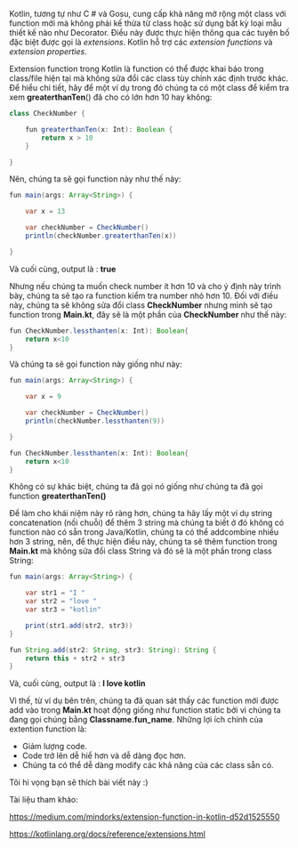 Kotlin, tương tự như C # và Gosu, cung cấp khả năng mở rộng một class với function mới mà không phải kế thừa từ class hoặc sử dụng bất kỳ loại mẫu thiết kế nào như Decorator. Điều này được thực hiện thông qua các tuyên bố đặc biệt được gọi là *extensions*. Kotlin hỗ trợ các *extension functions* và *extension properties*.

Extension function trong Kotlin là function có thể được khai báo trong class/file hiện tại mà không sửa đổi các class tùy chỉnh xác định trước khác.
Để hiểu chi tiết, hãy để một ví dụ trong đó chúng ta có một class để kiểm tra xem **greaterthanTen**() đã cho có lớn hơn 10 hay không:
```java
class CheckNumber {

    fun greaterthanTen(x: Int): Boolean {
        return x > 10
    }

}
```
Nên, chúng ta sẽ gọi function này như thế này:
```java
fun main(args: Array<String>) {

    var x = 13

    var checkNumber = CheckNumber()
    println(checkNumber.greaterthanTen(x))

}
```
Và cuối cùng, output là : **true**

Nhưng nếu chúng ta muốn check number ít hơn 10 và cho ý định này trình bày, chúng ta sẽ tạo ra function kiểm tra number nhỏ hơn 10. Đối với điều này, chúng ta sẽ không sửa đổi class **CheckNumber** nhưng mình sẽ tạo function trong **Main.kt**, đây sẽ là một phần của **CheckNumber** như thế này:
```java
fun CheckNumber.lessthanten(x: Int): Boolean{
    return x<10
}
```
Và chúng ta sẽ gọi function này giống như này: 
```java
fun main(args: Array<String>) {

    var x = 9

    var checkNumber = CheckNumber()
    println(checkNumber.lessthanten(9))

}

fun CheckNumber.lessthanten(x: Int): Boolean{
    return x<10
}
```
Không có sự khác biệt, chúng ta đã gọi nó giống như chúng ta đã gọi function **greaterthanTen()**

Để làm cho khái niệm này rõ ràng hơn, chúng ta hãy lấy một ví dụ string concatenation (nối chuỗi) để thêm 3 string mà chúng ta biết ở đó không có function nào có sẵn trong Java/Kotlin, chúng ta có thể addcombine nhiều hơn 3 string, nên, để thực hiện điều này, chúng ta sẽ thêm function trong **Main.kt** mà không sửa đổi class String và đó sẽ là một phần trong class String:
```java
fun main(args: Array<String>) {

    var str1 = "I "
    var str2 = "love "
    var str3 = "kotlin"

    print(str1.add(str2, str3))
}

fun String.add(str2: String, str3: String): String {
    return this + str2 + str3
}
```
Và, cuối cùng, output là : **I love kotlin**

Vì thế, từ ví dụ bên trên, chúng ta đã quan sát thấy các function mới được add vào trong **Main.kt** hoạt động giống như function static bởi vì chúng ta đang gọi chúng bằng **Classname.fun_name**.
Những lợi ích chính của extention function là:
- Giảm lượng code.
- Code trở lên dễ hiể hơn và dễ dàng đọc hơn.
- Chúng ta có thể dễ dàng modify các khả năng của các class sẵn có.

Tôi hi vọng bạn sẽ thích bài viết này :)

Tài liệu tham khảo:

https://medium.com/mindorks/extension-function-in-kotlin-d52d1525550

https://kotlinlang.org/docs/reference/extensions.html